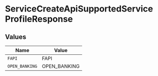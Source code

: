# ServiceCreateApiSupportedServiceProfileResponse


## Values

| Name           | Value          |
| -------------- | -------------- |
| `FAPI`         | FAPI           |
| `OPEN_BANKING` | OPEN_BANKING   |